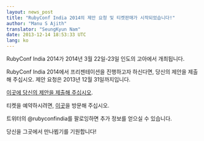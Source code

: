 ```yaml
---
layout: news_post
title: "RubyConf India 2014의 제안 요청 및 티켓판매가 시작되었습니다!"
author: "Manu S Ajith"
translator: "SeungKyun Nam"
date: 2013-12-14 18:53:33 UTC
lang: ko
---
```


RubyConf India 2014가 2014년 3월 22일-23일 인도의 고아에서 개최됩니다.

RubyConf India 2014에서 프리젠테이션을 진행하고자 하신다면, 당신의 제안을 제출해 주십시오.
제안 요청은 2013년 12월 31일까지입니다.

[이곳에 당신의 제안을 제출해 주십시오][proposals].

티켓을 예약하시려면, [이곳][tickets]을 방문해 주십시오.

트위터의 @rubyconfindia를 팔로잉하면 추가 정보를 얻으실 수 있습니다.

당신을 그곳에서 만나뵙기를 기원합니다!


[proposals]: https://rubyconfindia2014.busyconf.com/proposals/new
[tickets]: http://rubyconfindia.org/2014/tickets.html
